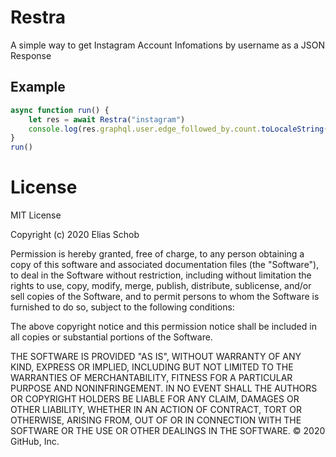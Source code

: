 # Restra
A simple way to get Instagram Account Infomations by username as a JSON Response

## Example
```javascript
async function run() {
    let res = await Restra("instagram")
    console.log(res.graphql.user.edge_followed_by.count.toLocaleString() + " Million") // 347.233.822 Million
}
run()
```

# License
MIT License

Copyright (c) 2020 Elias Schob

Permission is hereby granted, free of charge, to any person obtaining a copy
of this software and associated documentation files (the "Software"), to deal
in the Software without restriction, including without limitation the rights
to use, copy, modify, merge, publish, distribute, sublicense, and/or sell
copies of the Software, and to permit persons to whom the Software is
furnished to do so, subject to the following conditions:

The above copyright notice and this permission notice shall be included in all
copies or substantial portions of the Software.

THE SOFTWARE IS PROVIDED "AS IS", WITHOUT WARRANTY OF ANY KIND, EXPRESS OR
IMPLIED, INCLUDING BUT NOT LIMITED TO THE WARRANTIES OF MERCHANTABILITY,
FITNESS FOR A PARTICULAR PURPOSE AND NONINFRINGEMENT. IN NO EVENT SHALL THE
AUTHORS OR COPYRIGHT HOLDERS BE LIABLE FOR ANY CLAIM, DAMAGES OR OTHER
LIABILITY, WHETHER IN AN ACTION OF CONTRACT, TORT OR OTHERWISE, ARISING FROM,
OUT OF OR IN CONNECTION WITH THE SOFTWARE OR THE USE OR OTHER DEALINGS IN THE
SOFTWARE.
© 2020 GitHub, Inc.

